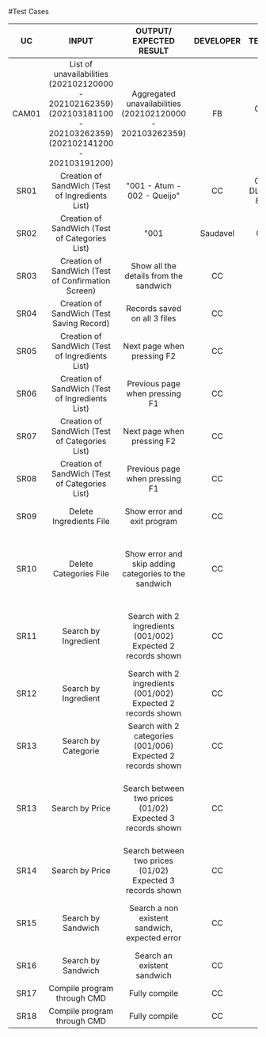 #Test Cases

| UC | INPUT | OUTPUT/ EXPECTED RESULT | DEVELOPER | TESTER | TEST DATE | TEST OUTPUT (PASSED OR FAILED) | COMMENTS
|:------:|:------:|:------:|:------:|:------:|:------:|:------:|:------:|
| CAM01 | List of unavailabilities (202102120000 - 202102162359) (202103181100 - 202103262359) (202102141200 - 202103191200) | Aggregated unavailabilities (202102120000 - 202103262359) | FB | CC & DL | 02/03/2021 | FAILED - (202102120000 - 202103191200) | X |
| SR01  | Creation of SandWich (Test of Ingredients List) | "001 - Atum - 002 - Queijo" | CC | CC & DL & FB & BL | 05/03/2021 | PASSED ("001 - Atum / 002 Queijo") | X |
| SR02  | Creation of SandWich (Test of Categories List) | "001 | Saudavel | 003 | Picante"  | CC | CC & DL & FB & BL | 05/03/2021 | PASSED ("001 | Saudavel | 003 | Picante") | X |
| SR03  | Creation of SandWich (Test of Confirmation Screen) | Show all the details from the sandwich | CC | CC | 05/03/2021 | PASSED (All details shown successfully) | X |
| SR04  | Creation of SandWich (Test Saving Record) | Records saved on all 3 files | CC | CC | 05/03/2021 | PASSED (All records saved on all 3 files) | X |
| SR05  | Creation of SandWich (Test of Ingredients List) | Next page when pressing F2 | CC | CC | 05/03/2021 | PASSED (Page changed when F2 was pressed) | X |
| SR06  | Creation of SandWich (Test of Ingredients List) | Previous page when pressing F1 | CC | CC | 05/03/2021 | PASSED (Page changed when F1 was pressed) | X |
| SR07  | Creation of SandWich (Test of Categories List) | Next page when pressing F2 | CC | CC | 05/03/2021 | PASSED (Page changed when F2 was presse) | X |
| SR08  | Creation of SandWich (Test of Categories List) | Previous page when pressing F1 | CC | CC | 05/03/2021 | PASSED (Page changed when F1 was pressed) | X |
| SR09  | Delete Ingredients File | Show error and exit program | CC | CC | 05/03/2021 | PASSED (Error appeared and program did exit) | X |
| SR10  | Delete Categories File | Show error and skip adding categories to the sandwich | CC | CC | 05/03/2021 | PASSED (Error appeared and the program didn't ask to assign caregories to the sandwich) | X |
| SR11  | Search by Ingredient | Search with 2 ingredients (001/002) Expected 2 records shown | CC | CC | 09/03/2021 | PASSED w/bug (2 records shown) | Bug found, message of "no more records found" not appearing |
| SR12  | Search by Ingredient | Search with 2 ingredients (001/002) Expected 2 records shown | CC | CC | 09/03/2021 | PASSED (2 records shown) | SR11 bug fixed |
| SR13  | Search by Categorie | Search with 2 categories (001/006) Expected 2 records shown | CC | CC | 09/03/2021 | PASSED (2 records shown) | X |
| SR13  | Search by Price | Search between two prices (01/02) Expected 3 records shown | CC | CC | 09/03/2021 | FAILED | Program doesnt allow to introduce the higher value of price to search |
| SR14  | Search by Price | Search between two prices (01/02) Expected 3 records shown | CC | CC | 09/03/2021 | PASSED (3 records shown) | SR13 Bug fixed |
| SR15  | Search by Sandwich | Search a non existent sandwich, expected error | CC | CC | 09/03/2021 | PASSED (no records shown, message of no records to show obtained) | X |
| SR16  | Search by Sandwich | Search an existent sandwich | CC | CC | 09/03/2021 | PASSED (record shown) | X |
| SR17  | Compile program through CMD | Fully compile | CC | FB | 10/03/2021 | FAILED (Errors compiling) | X |
| SR18  | Compile program through CMD | Fully compile | CC | FB | 10/03/2021 | PASSED(Fully Compiled) | X |